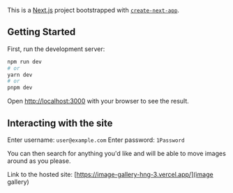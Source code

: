 This is a [Next.js](https://nextjs.org/) project bootstrapped with [`create-next-app`](https://github.com/vercel/next.js/tree/canary/packages/create-next-app).

## Getting Started

First, run the development server:

```bash
npm run dev
# or
yarn dev
# or
pnpm dev
```

Open [http://localhost:3000](http://localhost:3000) with your browser to see the result.

## Interacting with the site
 Enter username: `user@example.com`
 Enter password: `1Password`

 You can then search for anything you'd like and will be able to move images around as you please.

 Link to the hosted site:
 [https://image-gallery-hng-3.vercel.app/](image gallery)